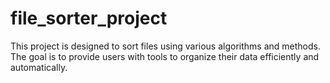 # file_sorter_project
This project is designed to sort files using various algorithms and methods. The goal is to provide users with tools to organize their data efficiently and automatically.
